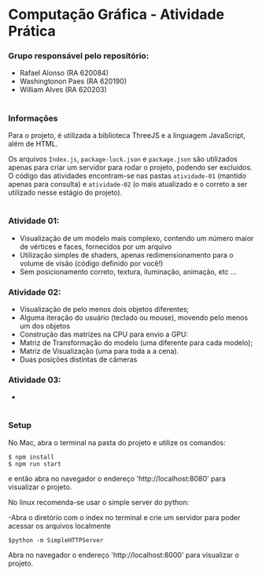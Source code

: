 # Computação Gráfica - Atividade Prática

### Grupo responsável pelo repositório:

- Rafael Alonso (RA 620084)
- Washingtonon Paes (RA 620190)
- William Alves (RA 620203)
#

### Informações
Para o projeto, é utilizada a biblioteca ThreeJS e a linguagem JavaScript, além de HTML.

Os arquivos `Index.js`, `package-lock.json` e `package.json` são utilizados apenas para criar um servidor para rodar o projeto, podendo ser excluidos. O código das atividades encontram-se nas pastas `atividade-01` (mantido apenas para consulta) e `atividade-02` (o mais atualizado e o correto a ser utilizado nesse estágio do projeto).
#

### Atividade 01:
- Visualização de um modelo mais complexo, contendo um número maior de vértices e faces, fornecidos por um arquivo
- Utilização simples de shaders, apenas redimensionamento para o volume de visão (código definido por você!)
- Sem posicionamento correto, textura, iluminação, animação, etc ...

### Atividade 02:
- Visualização de pelo menos dois objetos diferentes;
- Alguma iteração do usuário (teclado ou mouse), movendo pelo menos um dos objetos
- Construção das matrizes na CPU para envio a GPU:
- Matriz de Transformação do modelo (uma diferente para cada modelo);
- Matriz de Visualização (uma para toda a a cena).
- Duas posições distintas de câmeras
### Atividade 03:
-
#

### Setup
No Mac, abra o terminal na pasta do projeto e utilize os comandos:

```
$ npm install
$ npm run start
```

e então abra no navegador o endereço 'http://localhost:8080' para visualizar o projeto.

No linux recomenda-se usar o simple server do python:

-Abra o diretório com o index no terminal e crie um servidor para poder acessar os arquivos localmente

```
$python -m SimpleHTTPServer
```

Abra no navegador o endereço 'http://localhost:8000' para visualizar o projeto.
